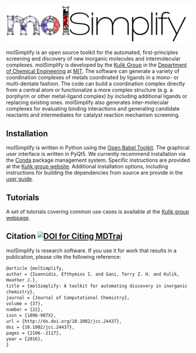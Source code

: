 ![](./molSimplify/icons/logo.png)

molSimplify is an open source toolkit for the automated, first-principles screening and discovery of new inorganic molecules and intermolecular complexes. molSimplify is developed by the [Kulik Group](http://hjkgrp.mit.edu) in the [Department of Chemical Engineering](http://web.mit.edu/cheme/) at [MIT](http://web.mit.edu). The software can generate a variety of coordination complexes of metals coordinated by ligands in a mono- or multi-dentate fashion. The code can build a coordination complex directly from a central atom or functionalize a more complex structure (e.g. a porphyrin or other metal-ligand complex) by including additional ligands or replacing existing ones. molSimplify also generates inter-molecular complexes for evaluating binding interactions and generating candidate reactants and intermediates for catalyst reaction mechanism screening.

## Installation

molSimplify is written in Python using the [Open Babel Toolkit](http://openbabel.org). The graphical user interface is written in PyQt5. We currently recommend installation via the [Conda](https://conda.io/docs/) package management system. Specific instructions are provided at the [Kulik group website](http://hjkgrp.mit.edu/content/new-installation-option-molsimplify). Additional installation options, including instructions for building the dependencies from source are provide in the [user guide](./molSimplify/Docs/Userguide/USER_GUIDE.pdf).

## Tutorials

A set of tutorials covering common use cases is available at the [Kulik group webpage](http://molsimplify.mit.edu).


## Citation [![DOI for Citing MDTraj](https://img.shields.io/badge/DOI-10.1002%2Fjcc.24437-blue.svg)](http://dx.doi.org/10.1002/jcc.24437)

molSimplify is research software. If you use it for work that results in a publication, please cite the following reference:

```
@article {molSimplify,
author = {Ioannidis, Efthymios I. and Gani, Terry Z. H. and Kulik, Heather J.},
title = {molSimplify: A toolkit for automating discovery in inorganic chemistry},
journal = {Journal of Computational Chemistry},
volume = {37},
number = {22},
issn = {1096-987X},
url = {http://dx.doi.org/10.1002/jcc.24437},
doi = {10.1002/jcc.24437},
pages = {2106--2117},
year = {2016},
}
```
